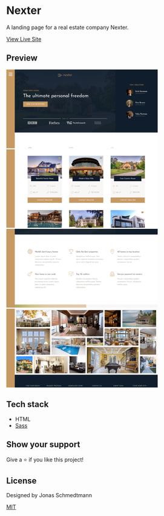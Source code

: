 # Nexter

A landing page for a real estate company Nexter.

[View Live Site](https://nexter-benz.netlify.app/)

## Preview

<img src="./resources/header.png" width="400" />&nbsp;<img src="./resources/sales.png" width="400" />
<img src="./resources/features.png" width="400" />&nbsp;<img src="./resources/gallery.png" width="400" />

## Tech stack

- HTML
- [Sass](https://sass-lang.com/)

## Show your support

Give a ⭐️ if you like this project!

## License

Designed by Jonas Schmedtmann

[MIT](LICENSE)
